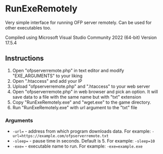# RunExeRemotely
Very simple interface for running OFP server remotely. Can be used for other executables too.

Compiled using Microsoft Visual Studio Community 2022 (64-bit) Version 17.5.4

## Instructions
1. Open "ofpserverremote.php" in text editor and modify "EXE_ARGUMENTS" to your liking
2. Open ".htaccess" and add your IP
3. Upload "ofpserverremote.php" and ".htaccess" to your web server
4. Open "ofpserverremote.php" in web browser and pick an option. It will save data to a file with the same name but with "txt" extension
5. Copy "RunExeRemotely.exe" and "wget.exe" to the game directory.
6. Run "RunExeRemotely.exe" with url argument to the "txt" file

### Arguments
- `-url=` - address from which program downloads data. For example: `-url=https://example.com/ofpserverremote.txt`
- `-sleep=` - pause time in seconds. Default is 5. For example: `-sleep=10`
- `-exe=` - executable name to run. For example: `-exe=example.exe`